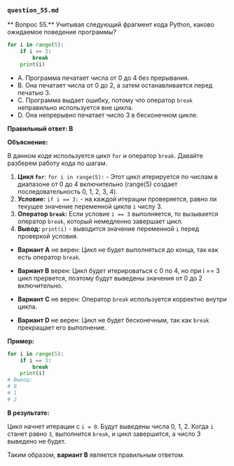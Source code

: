 
### `question_55.md`

** Вопрос 55.** Учитывая следующий фрагмент кода Python, каково ожидаемое поведение программы?

```python
for i in range(5):
    if i == 3:
        break
    print(i)
```

- A. Программа печатает числа от 0 до 4 без прерывания.
- B. Она печатает числа от 0 до 2, а затем останавливается перед печатью 3.
- C. Программа выдает ошибку, потому что оператор `break` неправильно используется вне цикла.
- D. Она непрерывно печатает число 3 в бесконечном цикле.

**Правильный ответ: B**

**Объяснение:**

В данном коде используется цикл `for` и оператор `break`. Давайте разберем работу кода по шагам.

1.  **Цикл `for`**: `for i in range(5):` - Этот цикл итерируется по числам в диапазоне от 0 до 4 включительно (range(5) создает последовательность 0, 1, 2, 3, 4).
2.  **Условие:** `if i == 3:` - на каждой итерации проверяется, равно ли текущее значение переменной цикла `i` числу 3.
3. **Оператор `break`:** Если условие `i == 3` выполняется, то вызывается оператор `break`, который немедленно завершает цикл.
4.  **Вывод:** `print(i)` -  выводится значение переменной `i` перед проверкой условия.

*   **Вариант A** не верен: Цикл не будет выполняться до конца, так как есть оператор `break`.

*   **Вариант B** верен: Цикл будет итерироваться с 0 по 4, но при i == 3 цикл прервется, поэтому  будут выведены значения от 0 до 2 включительно.

*   **Вариант C** не верен: Оператор `break` используется корректно внутри цикла.

*   **Вариант D** не верен:  Цикл не будет бесконечным, так как `break`  прекращает его выполнение.

**Пример:**
```python
for i in range(5):
    if i == 3:
        break
    print(i)
# Вывод:
# 0
# 1
# 2
```
**В результате:**

Цикл начнет итерации с `i = 0`. Будут выведены числа 0, 1, 2. Когда `i` станет равно `3`,  выполнится `break`, и цикл завершится, а число 3 выведено не будет.

Таким образом, **вариант B** является правильным ответом.
